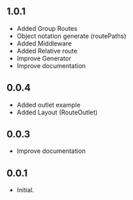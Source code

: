 ## 1.0.1

* Added Group Routes
* Object notation generate (routePaths)
* Added Middleware
* Added Relative route
* Improve Generator
* Improve documentation

## 0.0.4

* Added outlet example
* Added Layout (RouteOutlet)

## 0.0.3

* Improve documentation

## 0.0.1

* Initial.
